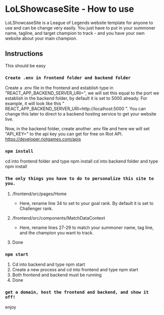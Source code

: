 # LoLShowcaseSite - How to use

LoLShowcaseSite is a League of Legends website template for anyone to use and can be change very easily. You just have to put in your summoner name, tagline, and target champion to track - and you have your own website about your main champion.

## Instructions

This should be easy

### `Create .env in frontend folder and backend folder`

Create a .env file in the frontend and establish type in "REACT_APP_BACKEND_SERVER_URI=", we will set this equal to the port we establish in the backend folder, by default it is set to 5000 already. For example, it will look like this " REACT_APP_BACKEND_SERVER_URI=http://localhost:5000 ". You can change this later to direct to a backend hosting service to get your website live. 

Now, in the backend folder, create another .env file and here we will set "API_KEY=" to the api key you can get for free on Riot API. https://developer.riotgames.com/apis 

### `npm install`

cd into frontend folder and type npm install
cd into backend folder and type npm install

### `The only things you have to do to personalize this site to you.`

1. /frontend/src/pages/Home 
   - Here, rename line 34 to set to your goal rank. By default it is set to Challenger rank.
  
2. /frontend/src/components/MatchDataContext
   - Here, rename lines 27-29 to match your summoner name, tag line, and the champion you want to track. 
3. Done

### `npm start`

1. Cd into backend and type npm start
2. Create a new process and cd into frontend and type npm start
3. Both frontend and backend must be running
4. Done

### `get a domain, host the frontend and backend, and show it off!`
enjoy